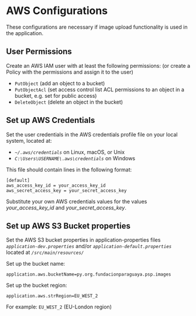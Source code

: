 # AWS Configurations

These configurations are necessary if image upload functionality is used in the application.  

## User Permissions

Create an AWS IAM user with at least the following permissions: 
(or create a Policy with the permissions and assign it to the user)

* `PutObject` (add an object to a bucket)
* `PutObjectAcl` (set access control list ACL permissions to an object in a bucket, e.g. set for public access)
* `DeleteObject` (delete an object in the bucket)

## Set up AWS Credentials

Set the user credentials in the AWS credentials profile file on your local system, located at:

* _`~/.aws/credentials`_ on Linux, macOS, or Unix
* _`C:\Users\USERNAME\.aws\credentials`_ on Windows

This file should contain lines in the following format:

```
[default]
aws_access_key_id = your_access_key_id
aws_secret_access_key = your_secret_access_key
```

Substitute your own AWS credentials values for the values _your_access_key_id_ and _your_secret_access_key_.


## Set up AWS S3 Bucket properties

Set the AWS S3 bucket properties in application-properties files _`application-dev.properties`_ and/or _`application-default.properties`_ located at _`/src/main/resources/`_

Set up the bucket name:
```
application.aws.bucketName=py.org.fundacionparaguaya.psp.images
```

Set up the bucket region:  
```
application.aws.strRegion=EU_WEST_2
```
For example: `EU_WEST_2` (EU-London region)

